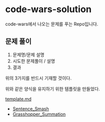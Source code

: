 # code-wars-solution
code-wars에서 나오는 문제를 푸는 Repo입니다.

## 문제 풀이 

1. 문제명/문제 설명
2. 시도한 문제풀이 / 설명
3. 결과

위의 3가지를 반드시 기재할 것이다.

위와 같은 양식을 유지하기 위한 템플릿을 만들었다.

[template.md]()



- [Sentence_Smash](https://github.com/GitHWS/code-wars-solution/blob/main/Sentence_Smash.md)
- [Grasshopper_Summation](https://github.com/GitHWS/code-wars-solution/blob/main/Grasshopper_Summation.md)
